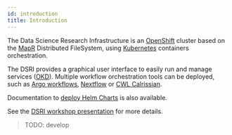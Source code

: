 ```yaml
---
id: introduction
title: Introduction
---
```


The Data Science Research Infrastructure is an [OpenShift](https://www.openshift.com/) cluster based on the [MapR](https://mapr.com/) Distributed FileSystem, using [Kubernetes](https://kubernetes.io/) containers orchestration.

The DSRI provides a graphical user interface to easily run and manage services ([OKD](https://www.okd.io/)). Multiple workflow orchestration tools can be deployed, such as [Argo workflows](/dsri-documentation/docs/argo-install), [Nextflow](/dsri-documentation/docs/nextflow) or [CWL Calrissian](/dsri-documentation/docs/cwl-calrissian).

Documentation to [deploy Helm Charts](/dsri-documentation/docs/openshift-install#install-the-helm-client) is also available.

See the [DSRI workshop presentation](/dsri-documentation/resource/dsri_openshift_workshop.pdf) for more details.

> TODO: develop

